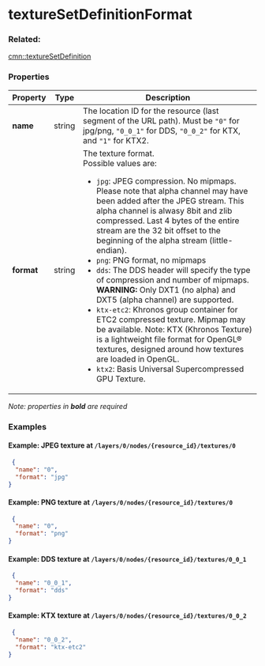 # textureSetDefinitionFormat



### Related:

[cmn::textureSetDefinition](textureSetDefinition.cmn.md)
### Properties

| Property | Type | Description |
| --- | --- | --- |
| **name** | string | The location ID for the resource (last segment of the URL path). Must be `"0"` for jpg/png, `"0_0_1"` for DDS, `"0_0_2"` for KTX, and `"1"` for KTX2. |
| **format** | string | The texture format.<div>Possible values are:<ul><li>`jpg`: JPEG compression. No mipmaps. Please note that alpha channel may have been added after the JPEG stream. This alpha channel is alwasy 8bit and zlib compressed. Last 4 bytes of the entire stream are the 32 bit offset to the beginning of the alpha stream (little-endian).</li><li>`png`: PNG format, no mipmaps</li><li>`dds`: The DDS header will specify the type of compression and number of mipmaps. **WARNING:** Only DXT1 (no alpha) and DXT5 (alpha channel) are supported.</li><li>`ktx-etc2`: Khronos group container for ETC2 compressed texture. Mipmap may be available. Note: KTX (Khronos Texture) is a lightweight file format for OpenGL® textures, designed around how textures are loaded in OpenGL.</li><li>`ktx2`: Basis Universal Supercompressed GPU Texture.</li></ul></div> |

*Note: properties in **bold** are required*

### Examples 

#### Example: JPEG texture at `/layers/0/nodes/{resource_id}/textures/0` 

```json
 {
  "name": "0",
  "format": "jpg"
} 
```

#### Example: PNG texture at `/layers/0/nodes/{resource_id}/textures/0` 

```json
 {
  "name": "0",
  "format": "png"
} 
```

#### Example: DDS texture at `/layers/0/nodes/{resource_id}/textures/0_0_1` 

```json
 {
  "name": "0_0_1",
  "format": "dds"
} 
```

#### Example: KTX texture at `/layers/0/nodes/{resource_id}/textures/0_0_2` 

```json
 {
  "name": "0_0_2",
  "format": "ktx-etc2"
} 
```

